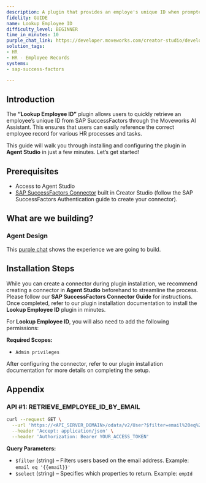 ```yaml
---
description: A plugin that provides an employe's unique ID when prompted.
fidelity: GUIDE
name: Lookup Employee ID
difficulty_level: BEGINNER
time_in_minutes: 10
purple_chat_link: https://developer.moveworks.com/creator-studio/developer-tools/purple-chat/?conversation=%7B%22startTimestamp%22%3A%2211%3A43%2BAM%22%2C%22messages%22%3A%5B%7B%22parts%22%3A%5B%7B%22richText%22%3A%22Hey+Copilot%2C+can+you+help+me+find+my+Employee+ID%3F%22%7D%5D%2C%22role%22%3A%22user%22%7D%2C%7B%22parts%22%3A%5B%7B%22richText%22%3A%22Hi+%5BUser+Name%5D%21+I%27d+be+happy+to+help+you+with+that.+Let+me+retrieve+your+Employee+ID.%22%7D%2C%7B%22reasoningSteps%22%3A%5B%7B%22richText%22%3A%22Fetching+your+Employee+ID...%22%2C%22status%22%3A%22pending%22%7D%5D%7D%5D%2C%22role%22%3A%22assistant%22%7D%2C%7B%22parts%22%3A%5B%7B%22richText%22%3A%22Here+is+your+Employee+ID%3A+%3Cb%3E12345%3C%2Fb%3E.%22%7D%2C%7B%22richText%22%3A%22Is+there+anything+else+I+can+help+you+with%3F%22%7D%5D%2C%22role%22%3A%22assistant%22%7D%5D%7D
solution_tags:
- HR
- HR - Employee Records
systems:
- sap-success-factors

---
```

## Introduction

The **“Lookup Employee ID”** plugin allows users to quickly retrieve an employee’s unique ID from SAP SuccessFactors through the Moveworks AI Assistant. This ensures that users can easily reference the correct employee record for various HR processes and tasks.

This guide will walk you through installing and configuring the plugin in **Agent Studio** in just a few minutes. Let’s get started!

## **Prerequisites**

- Access to Agent Studio
- [SAP SuccessFactors Connector](https://developer.moveworks.com/creator-studio/resources/connector/?id=sap-success-factors&commit_id=21f2fb0f5f2b0852c62a72235121cd8d78d6b46b;) built in Creator Studio (follow the SAP SuccessFactors Authentication guide to create your connector).

## **What are we building?**

### Agent Design

This [purple chat](https://developer.moveworks.com/creator-studio/developer-tools/purple-chat?conversation=%7B%22startTimestamp%22%3A%2211%3A43%2BAM%22%2C%22messages%22%3A%5B%7B%22parts%22%3A%5B%7B%22richText%22%3A%22Hey+Copilot%2C+can+you+help+me+find+my+Employee+ID%3F%22%7D%5D%2C%22role%22%3A%22user%22%7D%2C%7B%22parts%22%3A%5B%7B%22richText%22%3A%22Hi+%5BUser+Name%5D%21+I%27d+be+happy+to+help+you+with+that.+Let+me+retrieve+your+Employee+ID.%22%7D%2C%7B%22reasoningSteps%22%3A%5B%7B%22richText%22%3A%22Fetching+your+Employee+ID...%22%2C%22status%22%3A%22pending%22%7D%5D%7D%5D%2C%22role%22%3A%22assistant%22%7D%2C%7B%22parts%22%3A%5B%7B%22richText%22%3A%22Here+is+your+Employee+ID%3A+%3Cb%3E12345%3C%2Fb%3E.%22%7D%2C%7B%22richText%22%3A%22Is+there+anything+else+I+can+help+you+with%3F%22%7D%5D%2C%22role%22%3A%22assistant%22%7D%5D%7D) shows the experience we are going to build.

## Installation Steps

While you can create a connector during plugin installation, we recommend creating a connector in **Agent Studio** beforehand to streamline the process. Please follow our **SAP SuccessFactors Connector Guide** for instructions. Once completed, refer to our plugin installation documentation to install the **Lookup Employee ID** plugin in minutes.

For **Lookup Employee ID**, you will also need to add the following permissions:

**Required Scopes:**

- `Admin privileges`

After configuring the connector, refer to our plugin installation documentation for more details on completing the setup.

## **Appendix**

### **API #1: RETRIEVE_EMPLOYEE_ID_BY_EMAIL**

```bash
curl --request GET \
  --url 'https://<API_SERVER_DOMAIN>/odata/v2/User?$filter=email%20eq%20%27{{email}}%27&$select=empId' \
  --header 'Accept: application/json' \
  --header 'Authorization: Bearer YOUR_ACCESS_TOKEN'
```

**Query Parameters:**

- `$filter` (string) – Filters users based on the email address. Example: `email eq '{{email}}'`
- `$select` (string) – Specifies which properties to return. Example: `empId`